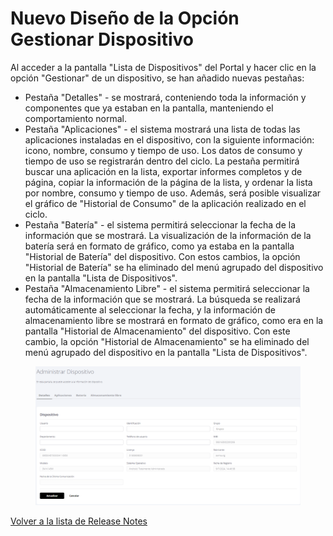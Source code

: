 # Nuevo Diseño de la Opción Gestionar Dispositivo

Al acceder a la pantalla "Lista de Dispositivos" del Portal y hacer clic en la opción "Gestionar" de un dispositivo, se han añadido nuevas pestañas:

* Pestaña "Detalles" - se mostrará, conteniendo toda la información y componentes que ya estaban en la pantalla, manteniendo el comportamiento normal.
* Pestaña "Aplicaciones" - el sistema mostrará una lista de todas las aplicaciones instaladas en el dispositivo, con la siguiente información: icono, nombre, consumo y tiempo de uso. Los datos de consumo y tiempo de uso se registrarán dentro del ciclo. La pestaña permitirá buscar una aplicación en la lista, exportar informes completos y de página, copiar la información de la página de la lista, y ordenar la lista por nombre, consumo y tiempo de uso. Además, será posible visualizar el gráfico de "Historial de Consumo" de la aplicación realizado en el ciclo.
* Pestaña "Batería" - el sistema permitirá seleccionar la fecha de la información que se mostrará. La visualización de la información de la batería será en formato de gráfico, como ya estaba en la pantalla "Historial de Batería" del dispositivo. Con estos cambios, la opción "Historial de Batería" se ha eliminado del menú agrupado del dispositivo en la pantalla "Lista de Dispositivos".
* Pestaña "Almacenamiento Libre" - el sistema permitirá seleccionar la fecha de la información que se mostrará. La búsqueda se realizará automáticamente al seleccionar la fecha, y la información de almacenamiento libre se mostrará en formato de gráfico, como era en la pantalla "Historial de Almacenamiento" del dispositivo. Con este cambio, la opción "Historial de Almacenamiento" se ha eliminado del menú agrupado del dispositivo en la pantalla "Lista de Dispositivos".

<figure><img src="../../.gitbook/assets/image (148).png" alt=""><figcaption></figcaption></figure>

[Volver a la lista de Release Notes](./)
